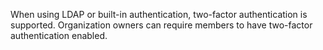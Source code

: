 When using LDAP or built-in authentication, two-factor authentication is supported. Organization owners can require members to have two-factor authentication enabled.
